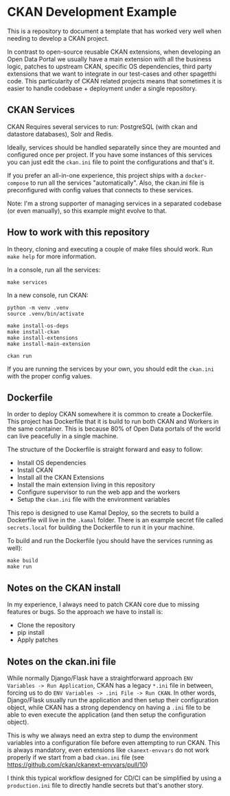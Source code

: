 # CKAN Development Example

This is a repository to document a template that has worked very well when needing to develop a CKAN project.

In contrast to open-source reusable CKAN extensions, when developing an Open Data Portal we usually have a main
extension with all the business logic, patches to upstream CKAN, specific OS dependencies, third party 
extensions that we want to integrate in our test-cases and other spagetthi code. This particularity of CKAN related
projects means that sometimes it is easier to handle codebase + deployment under a single repository.

## CKAN Services

CKAN Requires several services to run: PostgreSQL (with ckan and datastore databases), Solr and Redis.

Ideally, services should be handled separatelly since they are mounted and configured once per project. If you have
some instances of this services you can just edit the `ckan.ini` file to point the configurations and that's it.

If you prefer an all-in-one experience, this project ships with a `docker-compose` to run all the services "automatically". Also,
the ckan.ini file is preconfigured with config values that connects to these services.

Note: I'm a strong supporter of managing services in a separated codebase (or even manually), so this example might evolve to that.

## How to work with this repository

In theory, cloning and executing a couple of make files should work. Run `make help` for more information.

In a console, run all the services:
```
make services
```

In a new console, run CKAN:
```
python -m venv .venv
source .venv/bin/activate

make install-os-deps
make install-ckan
make install-extensions
make install-main-extension

ckan run
```

If you are running the services by your own, you should edit the `ckan.ini` with the proper config values.

## Dockerfile

In order to deploy CKAN somewhere it is common to create a Dockerfile. This project has Dockerfile that it is build to run both CKAN and Workers
in the same container. This is because 80% of Open Data portals of the world can live peacefully in a single machine.

The structure of the Dockerfile is straight forward and easy to follow: 
 - Install OS dependencies
 - Install CKAN
 - Install all the CKAN Extensions
 - Install the main extension living in this repository
 - Configure supervisor to run the web app and the workers
 - Setup the `ckan.ini` file with the environment variables

This repo is designed to use Kamal Deploy, so the secrets to build a Dockerfile will live in the `.kamal` folder. There is an example secret file called `secrets.local` for building the Dockerfile to run it in your machine.

To build and run the Dockerfile (you should have the services running as well):

```
make build
make run
```


## Notes on the CKAN install

In my experience, I always need to patch CKAN core due to missing features or bugs. So the approach we have to install is:
 - Clone the repository
 - pip install
 - Apply patches

## Notes on the ckan.ini file

While normally Django/Flask have a straightforward approach `ENV Variables -> Run Application`,
CKAN has a legacy `*.ini` file in between, forcing us to do `ENV Variables -> .ini File -> Run CKAN`. In other words, Django/Flask
usually run the application and then setup their configuration object, while CKAN has a strong dependency on having a `.ini` file to
be able to even execute the application (and then setup the configuration object).

This is why we always need an extra step to dump the environment variables into a configuration file before even attempting to
run CKAN. This is always mandatory, even extensions like `ckanext-envvars` do not work properly if we start from a bad `ckan.ini`
file (see https://github.com/ckan/ckanext-envvars/pull/10)

I think this typical workflow designed for CD/CI can be simplified by using a `production.ini` file to directly handle
secrets but that's another story.
